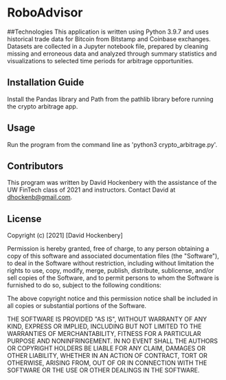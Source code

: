# RoboAdvisor
##Technologies
This application is written using Python 3.9.7 and uses historical trade data for Bitcoin from Bitstamp and Coinbase exchanges. Datasets are collected in a Jupyter notebook file, prepared by cleaning missing and erroneous data and analyzed through summary statistics and visualizations to selected time periods for arbitrage opportunities.

## Installation Guide
Install the Pandas library and Path from the pathlib library before running the crypto arbitrage app.

## Usage
Run the program from the command line as 'python3 crypto_arbitrage.py'.

## Contributors
This program was written by David Hockenbery with the assistance of the UW FinTech class of 2021 and instructors. Contact David at dhockenb@gmail.com.

## License
Copyright (c) [2021] [David Hockenbery]

Permission is hereby granted, free of charge, to any person obtaining a copy
of this software and associated documentation files (the "Software"), to deal
in the Software without restriction, including without limitation the rights
to use, copy, modify, merge, publish, distribute, sublicense, and/or sell
copies of the Software, and to permit persons to whom the Software is
furnished to do so, subject to the following conditions:

The above copyright notice and this permission notice shall be included in all
copies or substantial portions of the Software.

THE SOFTWARE IS PROVIDED "AS IS", WITHOUT WARRANTY OF ANY KIND, EXPRESS OR
IMPLIED, INCLUDING BUT NOT LIMITED TO THE WARRANTIES OF MERCHANTABILITY,
FITNESS FOR A PARTICULAR PURPOSE AND NONINFRINGEMENT. IN NO EVENT SHALL THE
AUTHORS OR COPYRIGHT HOLDERS BE LIABLE FOR ANY CLAIM, DAMAGES OR OTHER
LIABILITY, WHETHER IN AN ACTION OF CONTRACT, TORT OR OTHERWISE, ARISING FROM,
OUT OF OR IN CONNECTION WITH THE SOFTWARE OR THE USE OR OTHER DEALINGS IN THE
SOFTWARE.
